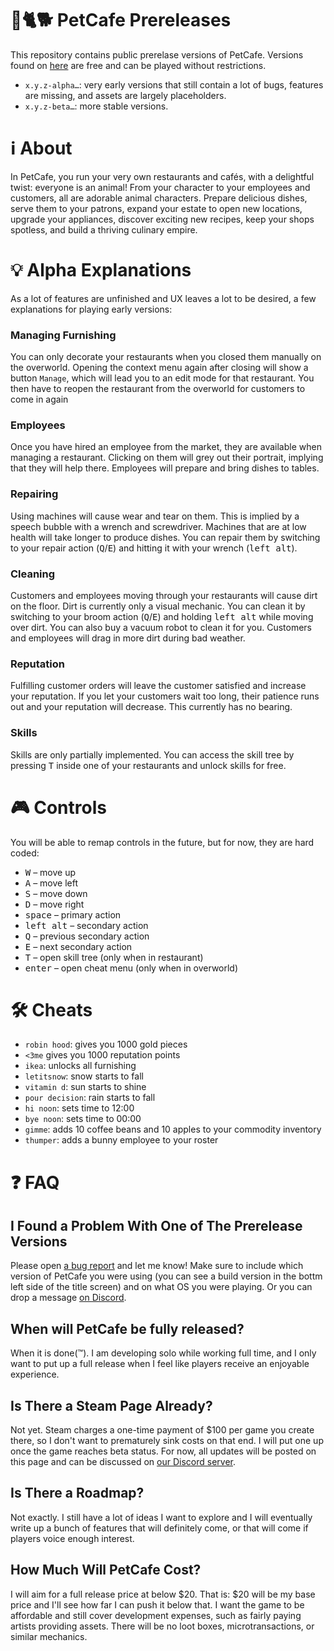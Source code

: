 # 🐇🐈🐕 PetCafe Prereleases

This repository contains public prerelase versions of PetCafe.
Versions found on [here](https://github.com/Sudden-Drop/PetCafe-Prerelease/releases) are free and can be played without restrictions.

- `x.y.z-alpha…`: very early versions that still contain a lot of bugs, features are missing, and assets are largely placeholders.
- `x.y.z-beta…`: more stable versions.

# ℹ️ About
In PetCafe, you run your very own restaurants and cafés, with a delightful twist: everyone is an animal! From your character to your employees and customers, all are adorable animal characters. Prepare delicious dishes, serve them to your patrons, expand your estate to open new locations, upgrade your appliances, discover exciting new recipes, keep your shops spotless, and build a thriving culinary empire.

# 💡 Alpha Explanations
As a lot of features are unfinished and UX leaves a lot to be desired, a few explanations for playing early versions:

### Managing Furnishing
You can only decorate your restaurants when you closed them manually on the overworld. Opening the context menu again after closing will show a button `Manage`, which will lead you to an edit mode for that restaurant. You then have to reopen the restaurant from the overworld for customers to come in again

### Employees
Once you have hired an employee from the market, they are available when managing a restaurant. Clicking on them will grey out their portrait, implying that they will help there. Employees will prepare and bring dishes to tables.

### Repairing
Using machines will cause wear and tear on them. This is implied by a speech bubble with a wrench and screwdriver.
Machines that are at low health will take longer to produce dishes. You can repair them by switching to your repair action (<kbd>Q</kbd>/<kbd>E</kbd>) and hitting it with your wrench (<kbd>left alt</kbd>).

### Cleaning
Customers and employees moving through your restaurants will cause dirt on the floor.
Dirt is currently only a visual mechanic. You can clean it by switching to your broom action (<kbd>Q</kbd>/<kbd>E</kbd>) and holding <kbd>left alt</kbd> while moving over dirt. You can also buy a vacuum robot to clean it for you.
Customers and employees will drag in more dirt during bad weather.

### Reputation
Fulfilling customer orders will leave the customer satisfied and increase your reputation. If you let your customers wait too long, their patience runs out and your reputation will decrease. This currently has no bearing.

### Skills
Skills are only partially implemented. You can access the skill tree by pressing <kbd>T</kbd> inside one of your restaurants and unlock skills for free.

# 🎮 Controls
You will be able to remap controls in the future, but for now, they are hard coded:

- <kbd>W</kbd> – move up
- <kbd>A</kbd> – move left
- <kbd>S</kbd> – move down
- <kbd>D</kbd> – move right
- <kbd>space</kbd> – primary action
- <kbd>left alt</kbd> – secondary action
- <kbd>Q</kbd> – previous secondary action
- <kbd>E</kbd> – next secondary action
- <kbd>T</kbd> – open skill tree (only when in restaurant)
- <kbd>enter</kbd> – open cheat menu (only when in overworld)

# 🛠️ Cheats
- `robin hood`: gives you 1000 gold pieces
- `<3me` gives you 1000 reputation points
- `ikea`: unlocks all furnishing
- `letitsnow`: snow starts to fall
- `vitamin d`: sun starts to shine
- `pour decision`: rain starts to fall
- `hi noon`: sets time to 12:00
- `bye noon`: sets time to 00:00
- `gimme`: adds 10 coffee beans and 10 apples to your commodity inventory
- `thumper`: adds a bunny employee to your roster


# ❓ FAQ
## I Found a Problem With One of The Prerelease Versions
Please open [a bug report](https://github.com/Sudden-Drop/PetCafe-Prerelease/issues/new/choose) and let me know! Make sure to include which version of PetCafe you were using (you can see a build version in the bottm left side of the title screen) and on what OS you were playing.
Or you can drop a message [on Discord](https://discord.gg/TNKhRJB87V).

## When will PetCafe be fully released?
When it is done(™️). I am developing solo while working full time, and I only want to put up a full release when I feel like players receive an enjoyable experience.

## Is There a Steam Page Already?
Not yet. Steam charges a one-time payment of $100 per game you create there, so I don't want to prematurely sink costs on that end. I will put one up once the game reaches beta status.
For now, all updates will be posted on this page and can be discussed on [our Discord server](https://discord.gg/TNKhRJB87V).

## Is There a Roadmap?
Not exactly. I still have a lot of ideas I want to explore and I will eventually write up a bunch of features that will definitely come, or that will come if players voice enough interest.

## How Much Will PetCafe Cost?
I will aim for a full release price at below $20. That is: $20 will be my base price and I'll see how far I can push it below that. I want the game to be affordable and still cover development expenses, such as fairly paying artists providing assets. There will be no loot boxes, microtransactions, or similar mechanics.
